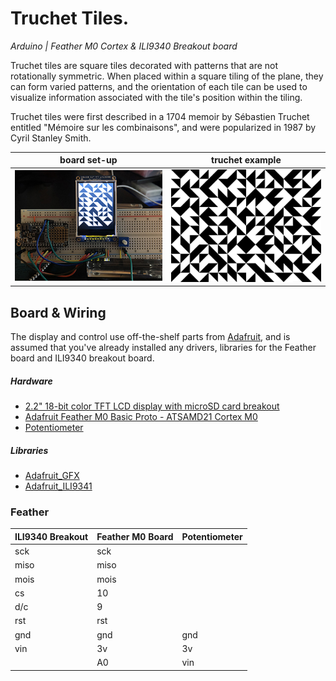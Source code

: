 # Truchet Tiles.
*Arduino | Feather M0 Cortex & ILI9340 Breakout board*

Truchet tiles are square tiles decorated with patterns that are not rotationally symmetric. When placed within a square tiling of the plane, they can form varied patterns, and the orientation of each tile can be used to visualize information associated with the tile's position within the tiling.

Truchet tiles were first described in a 1704 memoir by Sébastien Truchet entitled "Mémoire sur les combinaisons", and were popularized in 1987 by Cyril Stanley Smith.

| board set-up | truchet example |
| ---- | ---- |
| <img alt="Feather board running program" src="capture.jpg"/> | <img alt="Example Truchet Tiles" src="screenshot.png"/> |

## Board & Wiring

The display and control use off-the-shelf parts from [Adafruit](https://www.adafruit.com/), and is assumed that you've already installed any drivers, libraries for the Feather board and ILI9340 breakout board.  
##### Hardware
* [2.2" 18-bit color TFT LCD display with microSD card breakout](https://www.adafruit.com/product/1480)
* [Adafruit Feather M0 Basic Proto - ATSAMD21 Cortex M0](https://www.adafruit.com/product/2772)
* [Potentiometer](https://en.wikipedia.org/wiki/Potentiometer)
##### Libraries

* [Adafruit_GFX](https://github.com/adafruit/Adafruit-GFX-Library)
* [Adafruit_ILI9341](https://github.com/adafruit/Adafruit_ILI9341)

### Feather


| ILI9340 Breakout | Feather M0 Board  | Potentiometer |
| ------ | ------ | ---- |
| sck | sck |
| miso | miso |
| mois | mois |
| cs | 10 |
| d/c | 9 |
| rst| rst |
| gnd | gnd | gnd
| vin | 3v | 3v
|  | A0 | vin